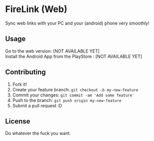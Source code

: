 # FireLink (Web)

Sync web links with your PC and your (android) phone very smoothly!

## Usage

Go to the web version: [NOT AVAILABLE YET]  
Install the Android App from the PlayStore : [NOT AVAILABLE YET]

## Contributing

1. Fork it!
2. Create your feature branch: `git checkout -b my-new-feature`
3. Commit your changes: `git commit -am 'Add some feature'`
4. Push to the branch: `git push origin my-new-feature`
5. Submit a pull request :D


## License

Do whatever the fuck you want.
